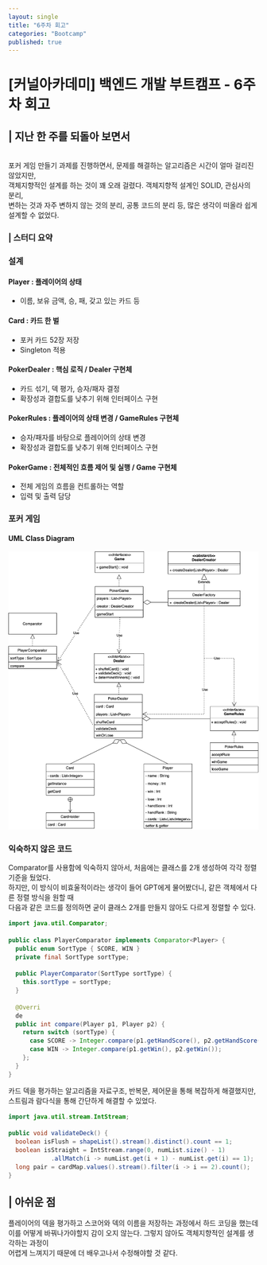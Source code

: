 ```yaml
---
layout: single
title: "6주차 회고"
categories: "Bootcamp"
published: true
---
```


# [커널아카데미] 백엔드 개발 부트캠프 - 6주차 회고

## | 지난 한 주를 되돌아 보면서

<br>
포커 게임 만들기 과제를 진행하면서, 문제를 해결하는 알고리즘은 시간이 얼마 걸리진 않았지만, <br>
객체지향적인 설계를 하는 것이 꽤 오래 걸렸다. 객체지향적 설계인 SOLID, 관심사의 분리,  <br>
변하는 것과 자주 변하지 않는 것의 분리, 공통 코드의 분리 등, 많은 생각이 떠올라 쉽게 설계할 수 없었다.<br>

### | 스터디 요약 ###

### 설계

#### Player : 플레이어의 상태
 - 이름, 보유 금액, 승, 패, 갖고 있는 카드 등
#### Card : 카드 한 벌
 - 포커 카드 52장 저장
 - Singleton 적용
#### PokerDealer : 핵심 로직 / Dealer 구현체
 - 카드 섞기, 덱 평가, 승자/패자 결정
 - 확장성과 결합도를 낮추기 위해 인터페이스 구현
#### PokerRules : 플레이어의 상태 변경 / GameRules 구현체
 - 승자/패자를 바탕으로 플레이어의 상태 변경
 - 확장성과 결합도를 낮추기 위해 인터페이스 구현
#### PokerGame : 전체적인 흐름 제어 및 실행 / Game 구현체
 - 전체 게임의 흐름을 컨트롤하는 역할
 - 입력 및 출력 담당 

### 포커 게임
#### UML Class Diagram

![6w-poker_uml.jpg](/assets/images/6w-poker_uml.jpg)

### 익숙하지 않은 코드
Comparator를 사용함에 익숙하지 않아서, 처음에는 클래스를 2개 생성하여 각각 정렬 기준을 뒀었다. <br>
하지만, 이 방식이 비효울적이라는 생각이 들어 GPT에게 물어봤더니, 같은 객체에서 다른 정렬 방식을 원할 때<br> 
다음과 같은 코드를 정의하면 굳이 클래스 2개를 만들지 않아도 다르게 정렬할 수 있다.

```java
import java.util.Comparator;

public class PlayerComparator implements Comparator<Player> {
  public enum SortType { SCORE, WIN }
  private final SortType sortType;
  
  public PlayerComparator(SortType sortType) {
    this.sortType = sortType;
  }
  
  @Overri
  de
  public int compare(Player p1, Player p2) {
    return switch (sortType) {
      case SCORE -> Integer.compare(p1.getHandScore(), p2.getHandScore());
      case WIN -> Integer.compare(p1.getWin(), p2.getWin());
    };
  }
}
```

카드 덱을 평가하는 알고리즘을 자료구조, 반복문, 제어문을 통해 복잡하게 해결했지만, <br> 
스트림과 람다식을 통해 간단하게 해결할 수 있었다.

```java
import java.util.stream.IntStream;

public void validateDeck() {
  boolean isFlush = shapeList().stream().distinct().count == 1;
  boolean isStraight = IntStream.range(0, numList.size() - 1)
            .allMatch(i -> numList.get(i + 1) - numList.get(i) == 1);
  long pair = cardMap.values().stream().filter(i -> i == 2).count();
}
```

## | 아쉬운 점
플레이어의 덱을 평가하고 스코어와 덱의 이름을 저장하는 과정에서 하드 코딩을 했는데 <br>
이를 어떻게 바꿔나가야할지 감이 오지 않는다. 그렇지 않아도 객체지향적인 설계를 생각하는 과정이<br>
어렵게 느껴지기 때문에 더 배우고나서 수정해야할 것 같다.